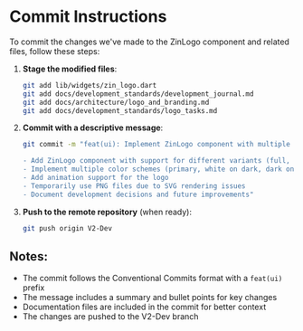 # Commit Instructions

To commit the changes we've made to the ZinLogo component and related files, follow these steps:

1. **Stage the modified files**:
   ```bash
   git add lib/widgets/zin_logo.dart
   git add docs/development_standards/development_journal.md
   git add docs/architecture/logo_and_branding.md
   git add docs/development_standards/logo_tasks.md
   ```

2. **Commit with a descriptive message**:
   ```bash
   git commit -m "feat(ui): Implement ZinLogo component with multiple variants

   - Add ZinLogo component with support for different variants (full, icon, text)
   - Implement multiple color schemes (primary, white on dark, dark on light, outline)
   - Add animation support for the logo
   - Temporarily use PNG files due to SVG rendering issues
   - Document development decisions and future improvements"
   ```

3. **Push to the remote repository** (when ready):
   ```bash
   git push origin V2-Dev
   ```

## Notes:
- The commit follows the Conventional Commits format with a `feat(ui)` prefix
- The message includes a summary and bullet points for key changes
- Documentation files are included in the commit for better context
- The changes are pushed to the V2-Dev branch
